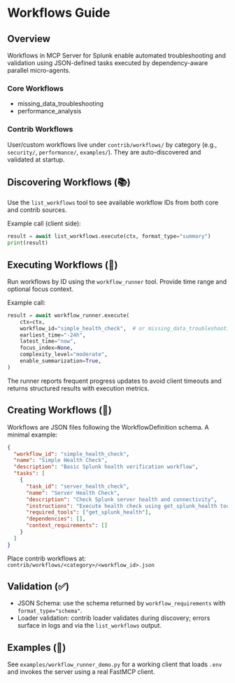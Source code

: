 # Workflows Guide

## Overview

Workflows in MCP Server for Splunk enable automated troubleshooting and validation using JSON-defined tasks executed by dependency-aware parallel micro-agents.

### Core Workflows

- missing_data_troubleshooting
- performance_analysis

### Contrib Workflows

User/custom workflows live under `contrib/workflows/` by category (e.g., `security/`, `performance/`, `examples/`). They are auto-discovered and validated at startup.

## Discovering Workflows (📚)

Use the `list_workflows` tool to see available workflow IDs from both core and contrib sources.

Example call (client side):

```python
result = await list_workflows.execute(ctx, format_type="summary")
print(result)
```

## Executing Workflows (🚀)

Run workflows by ID using the `workflow_runner` tool. Provide time range and optional focus context.

Example call:

```python
result = await workflow_runner.execute(
    ctx=ctx,
    workflow_id="simple_health_check",  # or missing_data_troubleshooting, performance_analysis
    earliest_time="-24h",
    latest_time="now",
    focus_index=None,
    complexity_level="moderate",
    enable_summarization=True,
)
```

The runner reports frequent progress updates to avoid client timeouts and returns structured results with execution metrics.

## Creating Workflows (🔧)

Workflows are JSON files following the WorkflowDefinition schema. A minimal example:

```json
{
  "workflow_id": "simple_health_check",
  "name": "Simple Health Check",
  "description": "Basic Splunk health verification workflow",
  "tasks": [
    {
      "task_id": "server_health_check",
      "name": "Server Health Check",
      "description": "Check Splunk server health and connectivity",
      "instructions": "Execute health check using get_splunk_health tool and summarize findings.",
      "required_tools": ["get_splunk_health"],
      "dependencies": [],
      "context_requirements": []
    }
  ]
}
```

Place contrib workflows at: `contrib/workflows/<category>/<workflow_id>.json`

## Validation (✅)

- JSON Schema: use the schema returned by `workflow_requirements` with `format_type="schema"`.
- Loader validation: contrib loader validates during discovery; errors surface in logs and via the `list_workflows` output.

## Examples (📎)

See `examples/workflow_runner_demo.py` for a working client that loads `.env` and invokes the server using a real FastMCP client.
